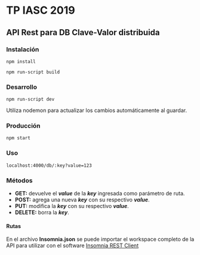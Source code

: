 # TP IASC 2019

## API Rest para DB Clave-Valor distribuida

### Instalación
```
npm install
```

```
npm run-script build
```

### Desarrollo
```
npm run-script dev
```

Utiliza nodemon para actualizar los cambios automáticamente al guardar.

### Producción
```
npm start
```

### Uso
```
localhost:4000/db/:key?value=123
```

### Métodos

* **GET:** devuelve el **_value_** de la **_key_** ingresada como parámetro de ruta.
* **POST:** agrega una nueva **_key_** con su respectivo **_value_**.
* **PUT:** modifica la **_key_** con su respectivo **_value_**.
* **DELETE:** borra la **_key_**.

#### Rutas

En el archivo __Insomnia.json__ se puede importar el workspace completo de la API para utilizar con el software [Insomnia REST Client](https://insomnia.rest/)